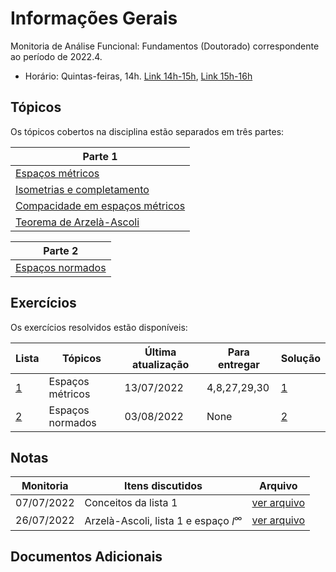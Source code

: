 # Informações Gerais 

Monitoria de Análise Funcional: Fundamentos (Doutorado) correspondente ao período de 2022.4.  

- Horário: Quintas-feiras, 14h. [Link 14h-15h](meet.google.com/crb-jvfo-pqy), [Link 15h-16h](meet.google.com/tcg-fxzx-mwx)

## Tópicos

Os tópicos cobertos na disciplina estão separados em três partes:

|Parte 1|
|-------|
|[Espaços métricos](/ta-sessions/functional_analysis/metric_spaces)|
|[Isometrias e completamento](/ta-sessions/functional_analysis/isometries)|
|[Compacidade em espaços métricos](/ta-sessions/functional_analysis/compactness)|
|[Teorema de Arzelà-Ascoli](/ta-sessions/functional_analysis/arzela)|

|Parte 2|
|-------|
|[Espaços normados](/ta-sessions/functional_analysis/banach_spaces)|

## Exercícios 

Os exercícios resolvidos estão disponíveis:

|Lista|Tópicos|Última atualização|Para entregar|Solução|
|-----|-------|------------------|-------------|-------|
|[1](https://lucasmoschen.github.io/files/disciplines/functional-analysis/paper_sheet_metric_spaces.pdf)|Espaços métricos|13/07/2022|4,8,27,29,30|[1](https://lucasmoschen.github.io/files/disciplines/functional-analysis/paper_sheet_metric_spaces_solutions.pdf)|
|[2](https://lucasmoschen.github.io/files/disciplines/functional-analysis/paper_sheet_normed_spaces.pdf)|Espaços normados|03/08/2022|None|[2](https://lucasmoschen.github.io/files/disciplines/functional-analysis/paper_sheet_normed_spaces_solutions.pdf)|

## Notas

|Monitoria|Itens discutidos|Arquivo|
|---------|----------------|-------|
|07/07/2022|Conceitos da lista 1|[ver arquivo](https://lucasmoschen.github.io/files/disciplines/functional-analysis/monitoria_07_07_2022.pdf)|
|26/07/2022|Arzelà-Ascoli, lista 1 e espaço $l^{\infty}$|[ver arquivo](https://lucasmoschen.github.io/files/disciplines/functional-analysis/monitoria_26_07_2022.pdf)|

## Documentos Adicionais